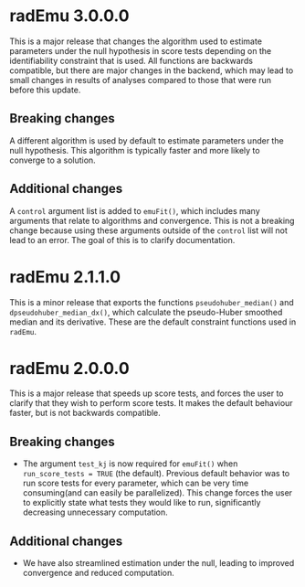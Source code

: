 # radEmu 3.0.0.0

This is a major release that changes the algorithm used to estimate parameters under the null hypothesis in score tests depending on the identifiability constraint that is used. All functions are backwards compatible, but there are major changes in the backend, which may lead to small changes in results of analyses compared to those that were run before this update. 

## Breaking changes

A different algorithm is used by default to estimate parameters under the null hypothesis. This algorithm is typically faster and more likely to converge to a solution.

## Additional changes

A `control` argument list is added to `emuFit()`, which includes many arguments that relate to algorithms and convergence. This is not a breaking change because using these arguments outside of the `control` list will not lead to an error. The goal of this is to clarify documentation. 

# radEmu 2.1.1.0

This is a minor release that exports the functions `pseudohuber_median()` and `dpseudohuber_median_dx()`, which calculate the pseudo-Huber smoothed median and its derivative. These are the default constraint functions used in `radEmu`. 

# radEmu 2.0.0.0

This is a major release that speeds up score tests, and forces the user to clarify that they wish to perform score tests. It makes the default behaviour faster, but is not backwards compatible.

## Breaking changes

* The argument `test_kj` is now required for `emuFit()` when `run_score_tests = TRUE` (the default). Previous default behavior was to run score tests for every parameter, which can be very time consuming(and can easily be parallelized). This change forces the user to explicitly state what tests they would like to run, significantly decreasing unnecessary computation. 

## Additional changes

* We have also streamlined estimation under the null, leading to improved convergence and reduced computation. 